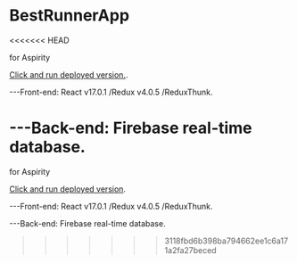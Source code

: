 # BestRunnerApp
<<<<<<< HEAD

for Aspirity

[Click and run deployed version.](https://github.com/facebook/create-react-app).

---Front-end: React v17.0.1 /Redux v4.0.5 /ReduxThunk.

---Back-end: Firebase real-time database.
=======
for Aspirity

[Click and run deployed version](https://bestrunnerapp.web.app/).

---Front-end: React v17.0.1  /Redux v4.0.5 /ReduxThunk.

---Back-end: Firebase real-time database.



>>>>>>> 3118fbd6b398ba794662ee1c6a171a2fa27beced
